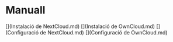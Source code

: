 # Manuall

[](Instalació de NextCloud.md)
[](Instalació de OwnCloud.md)
[](Configuració de NextCloud.md)
[](Configuració de OwnCloud.md)
